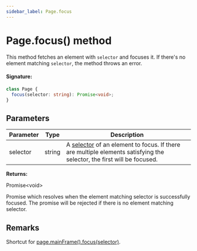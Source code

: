 ```yaml
---
sidebar_label: Page.focus
---
```


# Page.focus() method

This method fetches an element with `selector` and focuses it. If there's no element matching `selector`, the method throws an error.

#### Signature:

```typescript
class Page {
  focus(selector: string): Promise<void>;
}
```

## Parameters

| Parameter | Type   | Description                                                                                                                                                                             |
| --------- | ------ | --------------------------------------------------------------------------------------------------------------------------------------------------------------------------------------- |
| selector  | string | A [selector](https://developer.mozilla.org/en-US/docs/Web/CSS/CSS_Selectors) of an element to focus. If there are multiple elements satisfying the selector, the first will be focused. |

**Returns:**

Promise&lt;void&gt;

Promise which resolves when the element matching selector is successfully focused. The promise will be rejected if there is no element matching selector.

## Remarks

Shortcut for [page.mainFrame().focus(selector)](./puppeteer.frame.focus.md).
